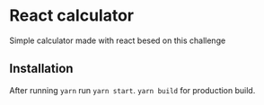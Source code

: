# React calculator
Simple calculator made with react besed on this challenge

## Installation
After running `yarn` run `yarn start`. `yarn build` for production build. 